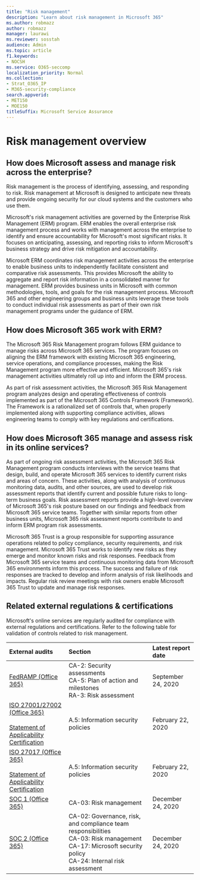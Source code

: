 ```yaml
---
title: "Risk management"
description: "Learn about risk management in Microsoft 365"
ms.author: robmazz
author: robmazz
manager: laurawi
ms.reviewer: sosstah
audience: Admin
ms.topic: article
f1.keywords:
- NOCSH
ms.service: O365-seccomp
localization_priority: Normal
ms.collection:
- Strat_O365_IP
- M365-security-compliance
search.appverid:
- MET150
- MOE150
titleSuffix: Microsoft Service Assurance
---
```


# Risk management overview

## How does Microsoft assess and manage risk across the enterprise?

Risk management is the process of identifying, assessing, and responding to risk. Risk management at Microsoft is designed to anticipate new threats and provide ongoing security for our cloud systems and the customers who use them.

Microsoft's risk management activities are governed by the Enterprise Risk Management (ERM) program. ERM enables the overall enterprise risk management process and works with management across the enterprise to identify and ensure accountability for Microsoft's most significant risks. It focuses on anticipating, assessing, and reporting risks to inform Microsoft's business strategy and drive risk mitigation and accountability.

Microsoft ERM coordinates risk management activities across the enterprise to enable business units to independently facilitate consistent and comparative risk assessments. This provides Microsoft the ability to aggregate and report risk information in a consolidated manner for management. ERM provides business units in Microsoft with common methodologies, tools, and goals for the risk management process. Microsoft 365 and other engineering groups and business units leverage these tools to conduct individual risk assessments as part of their own risk management programs under the guidance of ERM.

## How does Microsoft 365 work with ERM?

The Microsoft 365 Risk Management program follows ERM guidance to manage risks across Microsoft 365 services. The program focuses on aligning the ERM framework with existing Microsoft 365 engineering, service operations, and compliance processes, making the Risk Management program more effective and efficient. Microsoft 365's risk management activities ultimately roll up into and inform the ERM process.

As part of risk assessment activities, the Microsoft 365 Risk Management program analyzes design and operating effectiveness of controls implemented as part of the Microsoft 365 Controls Framework (Framework). The Framework is a rationalized set of controls that, when properly implemented along with supporting compliance activities, allows engineering teams to comply with key regulations and certifications.

## How does Microsoft 365 manage and assess risk in its online services?

As part of ongoing risk assessment activities, the Microsoft 365 Risk Management program conducts interviews with the service teams that design, build, and operate Microsoft 365 services to identify current risks and areas of concern. These activities, along with analysis of continuous monitoring data, audits, and other sources, are used to develop risk assessment reports that identify current and possible future risks to long-term business goals. Risk assessment reports provide a high-level overview of Microsoft 365's risk posture based on our findings and feedback from Microsoft 365 service teams. Together with similar reports from other business units, Microsoft 365 risk assessment reports contribute to and inform ERM program risk assessments.

Microsoft 365 Trust is a group responsible for supporting assurance operations related to policy compliance, security requirements, and risk management. Microsoft 365 Trust works to identify new risks as they emerge and monitor known risks and risk responses. Feedback from Microsoft 365 service teams and continuous monitoring data from Microsoft 365 environments inform this process. The success and failure of risk responses are tracked to develop and inform analysis of risk likelihoods and impacts. Regular risk review meetings with risk owners enable Microsoft 365 Trust to update and manage risk responses.

## Related external regulations & certifications

Microsoft's online services are regularly audited for compliance with external regulations and certifications. Refer to the following table for validation of controls related to risk management.

| **External audits** | **Section** | **Latest report date** |
|:--------------------|:------------|:-----------------------|
| [FedRAMP (Office 365)](https://compliance.microsoft.com/compliancemanager) | CA-2: Security assessments <br> CA-5: Plan of action and milestones <br> RA-3: Risk assessment | September 24, 2020 |
| [ISO 27001/27002 (Office 365)](https://servicetrust.microsoft.com/ViewPage/MSComplianceGuideV3?command=Download&downloadType=Document&downloadId=d7864d4f-e053-4cc4-a964-fa526d07c3be&tab=7027ead0-3d6b-11e9-b9e1-290b1eb4cdeb&docTab=7027ead0-3d6b-11e9-b9e1-290b1eb4cdeb_ISO_Reports) <br><br> [Statement of Applicability](https://servicetrust.microsoft.com/ViewPage/MSComplianceGuide?command=Download&downloadType=Document&downloadId=8ee1e46b-2ada-4e7b-bb7d-4c55a8cb6fcd&docTab=4ce99610-c9c0-11e7-8c2c-f908a777fa4d_ISO_Reports) <br> [Certification](https://servicetrust.microsoft.com/ViewPage/MSComplianceGuideV3?command=Download&downloadType=Document&downloadId=1e84a14a-2468-45ac-9412-5e53250d57ec&tab=7027ead0-3d6b-11e9-b9e1-290b1eb4cdeb&docTab=7027ead0-3d6b-11e9-b9e1-290b1eb4cdeb_ISO_Reports) | A.5: Information security policies | February 22, 2020 |
| [ISO 27017 (Office 365)](https://servicetrust.microsoft.com/ViewPage/MSComplianceGuideV3?command=Download&downloadType=Document&downloadId=d7864d4f-e053-4cc4-a964-fa526d07c3be&tab=7027ead0-3d6b-11e9-b9e1-290b1eb4cdeb&docTab=7027ead0-3d6b-11e9-b9e1-290b1eb4cdeb_ISO_Reports) <br><br> [Statement of Applicability](https://servicetrust.microsoft.com/ViewPage/MSComplianceGuide?command=Download&downloadType=Document&downloadId=8ee1e46b-2ada-4e7b-bb7d-4c55a8cb6fcd&docTab=4ce99610-c9c0-11e7-8c2c-f908a777fa4d_ISO_Reports) <br> [Certification](https://servicetrust.microsoft.com/ViewPage/MSComplianceGuideV3?command=Download&downloadType=Document&downloadId=70de0999-5451-43a3-9ef4-761e8fbfb1a3&tab=7027ead0-3d6b-11e9-b9e1-290b1eb4cdeb&docTab=7027ead0-3d6b-11e9-b9e1-290b1eb4cdeb_ISO_Reports) | A.5: Information security policies | February 22, 2020 |
| [SOC 1 (Office 365)](https://servicetrust.microsoft.com/ViewPage/MSComplianceGuideV3?command=Download&downloadType=Document&downloadId=90df3f9c-3aaf-4dbf-99d0-ca9f2991721b&tab=7027ead0-3d6b-11e9-b9e1-290b1eb4cdeb&docTab=7027ead0-3d6b-11e9-b9e1-290b1eb4cdeb_SOC_%2F_SSAE_16_Reports) | CA-03: Risk management | December 24, 2020 |
| [SOC 2 (Office 365)](https://servicetrust.microsoft.com/ViewPage/MSComplianceGuideV3?command=Download&downloadType=Document&downloadId=a73c1738-7892-42b7-acd3-87b6371c53f6&tab=7027ead0-3d6b-11e9-b9e1-290b1eb4cdeb&docTab=7027ead0-3d6b-11e9-b9e1-290b1eb4cdeb_SOC_%2F_SSAE_16_Reports) | CA-02: Governance, risk, and compliance team responsibilities <br> CA-03: Risk management <br> CA-17: Microsoft security policy <br> CA-24: Internal risk assessment | December 24, 2020 |
